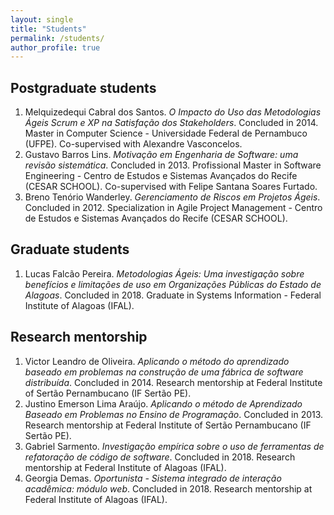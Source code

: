 ```yaml
---
layout: single
title: "Students"
permalink: /students/
author_profile: true
---
```


## Postgraduate students
1. Melquizedequi Cabral dos Santos. *O Impacto do Uso das Metodologias Ágeis Scrum e XP na Satisfação dos Stakeholders*. Concluded in 2014. Master in Computer Science - Universidade Federal de Pernambuco (UFPE). Co-supervised with Alexandre Vasconcelos.
2. Gustavo Barros Lins. *Motivação em Engenharia de Software: uma revisão sistemática*. Concluded in 2013. Profissional Master in Software Engineering - Centro de Estudos e Sistemas Avançados do Recife (CESAR SCHOOL). Co-supervised with Felipe Santana Soares Furtado.
3. Breno Ten&oacute;rio Wanderley. *Gerenciamento de Riscos em Projetos &Aacute;geis*. Concluded in 2012. Specialization in Agile Project Management - Centro de Estudos e Sistemas Avançados do Recife (CESAR SCHOOL).

## Graduate students
1. Lucas Falc&atilde;o Pereira. *Metodologias &Aacute;geis: Uma investiga&ccedil;&atilde;o sobre benefícios e limitações de uso em Organizações Públicas do Estado de Alagoas*. Concluded in 2018. Graduate in Systems Information - Federal Institute of Alagoas (IFAL).

## Research mentorship

1. Victor Leandro de Oliveira. *Aplicando o m&eacute;todo do aprendizado baseado em problemas na construção de uma fábrica de software distribuída*. Concluded in 2014. Research mentorship at Federal Institute of Sertão Pernambucano (IF Sertão PE).
2. Justino Emerson Lima Araújo. *Aplicando o método de Aprendizado Baseado em Problemas no Ensino de Programação*. Concluded in 2013. Research mentorship at Federal Institute of Sertão Pernambucano (IF Sertão PE).
3. Gabriel Sarmento. *Investigação empírica sobre o uso de ferramentas de refatoração de código de software*. Concluded in 2018. Research mentorship at Federal Institute of Alagoas (IFAL).
4. Georgia Demas. *Oportunista - Sistema integrado de interação acadêmica: módulo web*. Concluded in 2018. Research mentorship at Federal Institute of Alagoas (IFAL).
